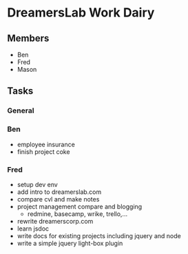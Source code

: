 # DreamersLab Work Dairy

## Members
- Ben
- Fred
- Mason



## Tasks

### General

### Ben
- employee insurance
- finish project coke

### Fred
- setup dev env
- add intro to dreamerslab.com
- compare cvl and make notes
- project management compare and blogging
  - redmine, basecamp, wrike, trello,...
- rewrite dreamerscorp.com
- learn jsdoc
- write docs for existing projects including jquery and node
- write a simple jquery light-box plugin
